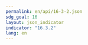 ```yaml
---
permalink: en/api/16-3-2.json
sdg_goal: 16
layout: json_indicator
indicator: "16.3.2"
lang: en
---
```

